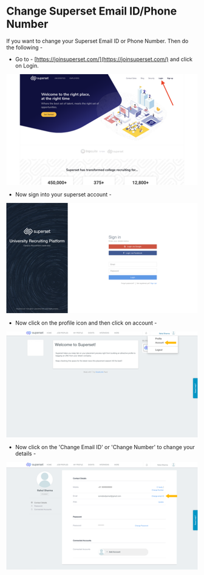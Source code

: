 # Change Superset Email ID/Phone Number

If you want to change your Superset Email ID or Phone Number. Then do the following - 

* Go to - [https://joinsuperset.com/](https://joinsuperset.com/) and click on Login.

![](../../.gitbook/assets/image%20%2825%29.png)

* Now sign into your superset account - 

![](../../.gitbook/assets/image%20%284%29.png)

* Now click on the profile icon and then click on account - 

![](../../.gitbook/assets/image%20%2817%29.png)

* Now click on the 'Change Email ID' or 'Change Number' to change your details - 

![](../../.gitbook/assets/image.png)

